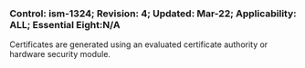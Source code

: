 ### Control: ism-1324; Revision: 4; Updated: Mar-22; Applicability: ALL; Essential Eight:N/A
<p>Certificates are generated using an evaluated certificate authority or hardware security module.</p>